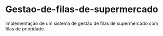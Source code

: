 # Gestao-de-filas-de-supermercado
Implementação de um sistema de gestão de filas de supermercado com filas de prioridade.
